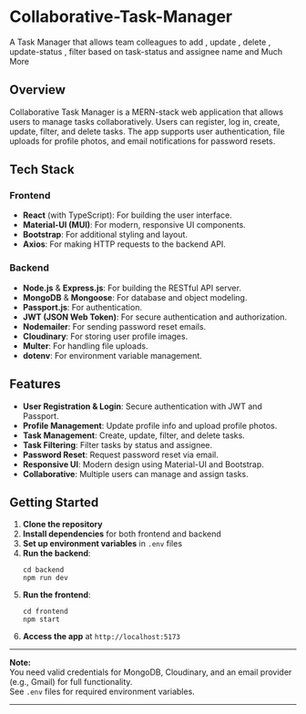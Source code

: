 # Collaborative-Task-Manager
A Task Manager that allows team colleagues to add , update , delete , update-status , filter based on task-status and assignee name and Much More 
## Overview

Collaborative Task Manager is a MERN-stack web application that allows users to manage tasks collaboratively. Users can register, log in, create, update, filter, and delete tasks. The app supports user authentication, file uploads for profile photos, and email notifications for password resets.

## Tech Stack

### Frontend
- **React** (with TypeScript): For building the user interface.
- **Material-UI (MUI)**: For modern, responsive UI components.
- **Bootstrap**: For additional styling and layout.
- **Axios**: For making HTTP requests to the backend API.

### Backend
- **Node.js** & **Express.js**: For building the RESTful API server.
- **MongoDB** & **Mongoose**: For database and object modeling.
- **Passport.js**: For authentication.
- **JWT (JSON Web Token)**: For secure authentication and authorization.
- **Nodemailer**: For sending password reset emails.
- **Cloudinary**: For storing user profile images.
- **Multer**: For handling file uploads.
- **dotenv**: For environment variable management.

## Features

- **User Registration & Login**: Secure authentication with JWT and Passport.
- **Profile Management**: Update profile info and upload profile photos.
- **Task Management**: Create, update, filter, and delete tasks.
- **Task Filtering**: Filter tasks by status and assignee.
- **Password Reset**: Request password reset via email.
- **Responsive UI**: Modern design using Material-UI and Bootstrap.
- **Collaborative**: Multiple users can manage and assign tasks.

## Getting Started

1. **Clone the repository**
2. **Install dependencies** for both frontend and backend
3. **Set up environment variables** in `.env` files
4. **Run the backend**:  
   ```
   cd backend
   npm run dev
   ```
5. **Run the frontend**:  
   ```
   cd frontend
   npm start
   ```
6. **Access the app** at `http://localhost:5173`

---

**Note:**  
You need valid credentials for MongoDB, Cloudinary, and an email provider (e.g., Gmail) for full functionality.  
See `.env` files for required environment variables.

---
